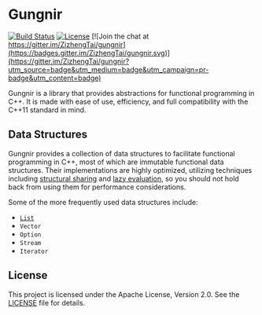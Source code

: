 # Gungnir

[![Build Status](https://travis-ci.org/ZizhengTai/gungnir.svg?branch=master)](https://travis-ci.org/ZizhengTai/gungnir)
[![License](https://img.shields.io/badge/license-Apache_2.0-blue.svg)](LICENSE)
[![Join the chat at https://gitter.im/ZizhengTai/gungnir](https://badges.gitter.im/ZizhengTai/gungnir.svg)](https://gitter.im/ZizhengTai/gungnir?utm_source=badge&utm_medium=badge&utm_campaign=pr-badge&utm_content=badge)

Gungnir is a library that provides abstractions for functional programming in C++. It is made with ease of use, efficiency, and full compatibility with the C++11 standard in mind.

## Data Structures

Gungnir provides a collection of data structures to facilitate functional programming in C++, most of which are immutable functional data structures. Their implementations are highly optimized, utilizing techniques including [structural sharing](https://en.wikipedia.org/wiki/Persistent_data_structure) and [lazy evaluation](https://en.wikipedia.org/wiki/Lazy_evaluation), so you should not hold back from using them for performance considerations.

Some of the more frequently used data structures include:

* [`List`](include/gungnir/List.hpp)
* `Vector`
* `Option`
* `Stream`
* `Iterator`

## License

This project is licensed under the Apache License, Version 2.0. See the [LICENSE](LICENSE) file for details.
